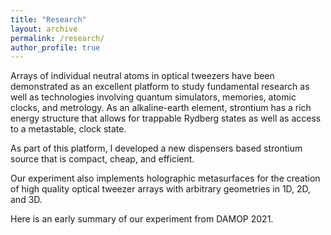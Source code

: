 ```yaml
---
title: "Research"
layout: archive
permalink: /research/
author_profile: true
---
```

Arrays of individual neutral atoms in optical tweezers have been demonstrated as an excellent platform to study fundamental research as well as technologies involving quantum simulators, memories, atomic clocks, and metrology. As an alkaline-earth element, strontium has a rich energy structure that allows for trappable Rydberg states as well as access to a metastable, clock state.

As part of this platform, I developed a new dispensers based strontium source that is compact, cheap, and efficient.

Our experiment also implements holographic metasurfaces for the creation of high quality optical tweezer arrays with arbitrary geometries in 1D, 2D, and 3D.

Here is an early summary of our experiment from DAMOP 2021.
